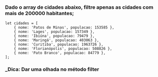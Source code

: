 ### Dado o array de cidades abaixo, filtre apenas as cidades com mais de 200000 habitantes;

    let cidades = [
        { nome: 'Patos de Minas', populacao: 153585 },
        { nome: 'Lages', populacao: 157349 },
        { nome: 'Ibiúna', populacao: 79479 },
        { nome: 'Maringá', populacao: 403063 },
        { nome: 'Curitiba', populacao: 1963726 },
        { nome: 'Florianópolis', populacao: 508826 },
        { nome: 'Pato Branco', populacao: 84779 },
    ];

### _Dica: Dar uma olhada no método filter
